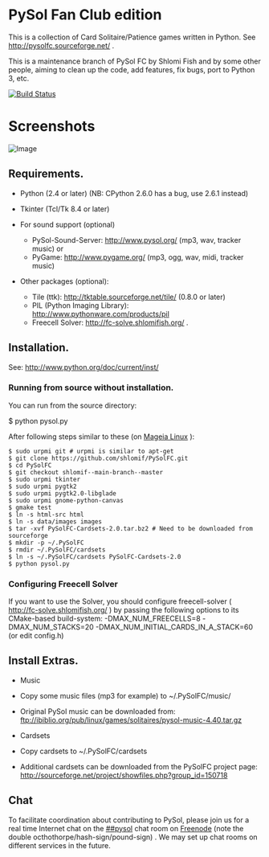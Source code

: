 # PySol Fan Club edition

This is a collection of Card Solitaire/Patience games written in Python.
See http://pysolfc.sourceforge.net/ .

This is a maintenance branch of PySol FC by Shlomi Fish and by some other
people, aiming to clean up the code, add features, fix bugs, port to Python
3, etc.

[![Build Status](https://travis-ci.org/shlomif/PySolFC.svg?branch=shlomif--main-branch--master)](https://travis-ci.org/shlomif/PySolFC)

# Screenshots

![Image](<http://i.imgur.com/jQkTGwf.jpg>)

## Requirements.

- Python (2.4 or later) (NB: CPython 2.6.0 has a bug, use 2.6.1 instead)
- Tkinter (Tcl/Tk 8.4 or later)

- For sound support (optional)
  - PySol-Sound-Server: http://www.pysol.org/ (mp3, wav, tracker music)
  or
  - PyGame: http://www.pygame.org/ (mp3, ogg, wav, midi, tracker music)

- Other packages (optional):
  - Tile (ttk): http://tktable.sourceforge.net/tile/ (0.8.0 or later)
  - PIL (Python Imaging Library): http://www.pythonware.com/products/pil
  - Freecell Solver: http://fc-solve.shlomifish.org/ .

## Installation.

See: http://www.python.org/doc/current/inst/

### Running from source without installation.

You can run from the source directory:

$ python pysol.py

After following steps similar to these (on
[Mageia Linux](http://www.mageia.org/) ):

```
$ sudo urpmi git # urpmi is similar to apt-get
$ git clone https://github.com/shlomif/PySolFC.git
$ cd PySolFC
$ git checkout shlomif--main-branch--master
$ sudo urpmi tkinter
$ sudo urpmi pygtk2
$ sudo urpmi pygtk2.0-libglade
$ sudo urpmi gnome-python-canvas
$ gmake test
$ ln -s html-src html
$ ln -s data/images images
$ tar -xvf PySolFC-Cardsets-2.0.tar.bz2 # Need to be downloaded from sourceforge
$ mkdir -p ~/.PySolFC
$ rmdir ~/.PySolFC/cardsets
$ ln -s ~/.PySolFC/cardsets PySolFC-Cardsets-2.0
$ python pysol.py
```

### Configuring Freecell Solver

If you want to use the Solver, you should configure freecell-solver
( http://fc-solve.shlomifish.org/ ) by passing the following options
to its CMake-based build-system:
-DMAX_NUM_FREECELLS=8
-DMAX_NUM_STACKS=20
-DMAX_NUM_INITIAL_CARDS_IN_A_STACK=60
(or edit config.h)

## Install Extras.

- Music
 - Copy some music files (mp3 for example) to ~/.PySolFC/music/

 - Original PySol music can be downloaded from:
   ftp://ibiblio.org/pub/linux/games/solitaires/pysol-music-4.40.tar.gz

- Cardsets
 - Copy cardsets to ~/.PySolFC/cardsets

 - Additional cardsets can be downloaded from the PySolFC project page:
   http://sourceforge.net/project/showfiles.php?group_id=150718

## Chat

To facilitate coordination about contributing to PySol, please join us for a
real time Internet chat on
the <a href="irc://irc.freenode.net/##pysol">##pysol</a> chat room on
[Freenode](http://freenode.net/) (note the double
octhothorpe/hash-sign/pound-sign) .  We may set up
chat rooms on different services in the future.
